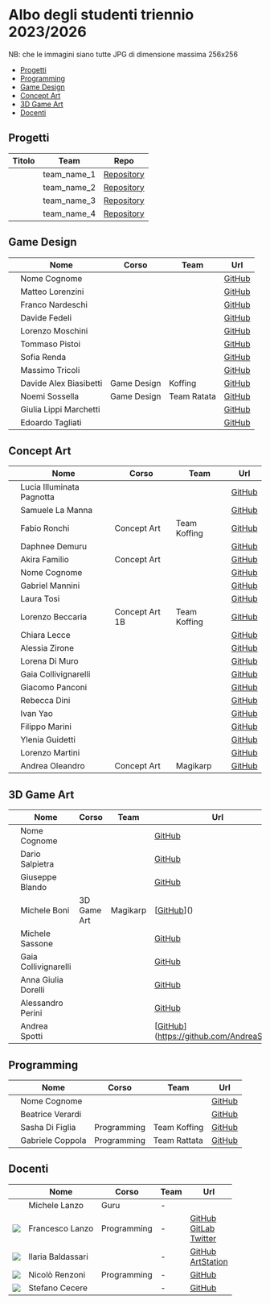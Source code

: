 # Albo degli studenti triennio 2023/2026
NB: che le immagini siano tutte JPG di dimensione massima 256x256 

- [Progetti](#progetti)
- [Programming](#programming)
- [Game Design](#game-design)
- [Concept Art](#concept-art)
- [3D Game Art](#3d-game-art)
- [Docenti](#docenti)

## Progetti
| Titolo | Team | Repo |
|---|---|---|
|  | team_name_1 | [Repository](https://github.com/TheSignAcademy/) |
|  | team_name_2 | [Repository](https://github.com/TheSignAcademy/) |
|  | team_name_3 | [Repository](https://github.com/TheSignAcademy/) |
|  | team_name_4 | [Repository](https://github.com/TheSignAcademy/) |

## Game Design
|   | Nome | Corso | Team | Url |
|:---:|---|---|---|---|
| | Nome Cognome |  |  | [GitHub]() |
| | Matteo Lorenzini |  |  | [GitHub](https://github.com/MatteoLorenzini96) |
| | Franco Nardeschi |  |  | [GitHub](https://github.com/Oaks54) |
| | Davide Fedeli |  |  | [GitHub](https://github.com/Bestianich) |
| | Lorenzo Moschini |  |  | [GitHub](https://github.com/LoreMosca) |
| | Tommaso Pistoi |  |  | [GitHub](https://github.com/TommasoPistoi) |
| | Sofia Renda |  |  | [GitHub](https://github.com/50fi4) |
| | Massimo Tricoli |  |  | [GitHub]() |
| | Davide Alex Biasibetti | Game Design | Koffing | [GitHub](https://github.com/Alex9cento) |
| | Noemi Sossella | Game Design | Team Ratata | [GitHub](https://github.com/NoemiSossella) |
| | Giulia Lippi Marchetti |  |  | [GitHub]() |
| | Edoardo Tagliati |  |  | [GitHub]() |

## Concept Art
|   | Nome | Corso | Team | Url |
|:---:|---|---|---|---|
| | Lucia Illuminata Pagnotta |  |  | [GitHub](https://github.com/Luus00) |
| | Samuele La Manna |  |  | [GitHub](https://github.com/heavyguachesam) |
| | Fabio Ronchi | Concept Art | Team Koffing | [GitHub](https://github.com/Fabio-Ronchi) |
| | Daphnee Demuru |  |  | [GitHub](https://github.com/ppasce) |
| | Akira Familio | Concept Art  |  | [GitHub](https://github.com/Familio-Akira) |
| | Nome Cognome |  |  | [GitHub]() |
| | Gabriel Mannini |  |  | [GitHub](https://github.com/Gabriel-Mannini) |
| | Laura Tosi |  |  | [GitHub](https://github.com/RedEthanx) |
| | Lorenzo Beccaria | Concept Art 1B | Team Koffing | [GitHub](https://github.com/SaltyBroccolo) |
| | Chiara Lecce |  |  | [GitHub](https://github.com/Chiara663) |
| | Alessia Zirone |  |  | [GitHub](https://github.com/AlessiaZirone) |
| | Lorena Di Muro |  |  | [GitHub](https://github.com/LorenaDiMuro) |
| | Gaia Collivignarelli |  |  | [GitHub]() |
| | Giacomo Panconi |  |  | [GitHub]() |
| | Rebecca Dini |  |  | [GitHub]() |
| | Ivan Yao |  |  | [GitHub]() |
| | Filippo Marini |  |  | [GitHub]() |
| | Ylenia Guidetti |  |  | [GitHub]() |
| | Lorenzo Martini |  |  | [GitHub]() |
| | Andrea Oleandro | Concept Art | Magikarp | [GitHub](https://github.com/AndreaOleandro) |

## 3D Game Art
|   | Nome | Corso | Team | Url |
|:---:|---|---|---|---|
| | Nome Cognome |  |  | [GitHub]() |
| | Dario Salpietra |  |  | [GitHub](https://github.com/DarioSalpietra) |
| | Giuseppe Blando |  |  | [GitHub](https://github.com/GiuseppeBlando) |
| | Michele Boni| 3D Game Art | Magikarp | [[GitHub](https://github.com/MikhaelZeB)]() |
| | Michele Sassone |  |  | [GitHub](https://github.com/MicheleSassone) |
| | Gaia Collivignarelli |  |  | [GitHub]() |
| | Anna Giulia Dorelli |  |  | [GitHub]() |
| | Alessandro Perini |  |  | [GitHub]() |
| | Andrea Spotti |  |  | [[GitHub]()](https://github.com/AndreaSp04) |

## Programming
|   | Nome | Corso | Team | Url |
|:---:|---|---|---|---|
| | Nome Cognome |  |  | [GitHub]() |
| | Beatrice Verardi |  |  | [GitHub](https://github.com/Shinybea) |
| | Sasha Di Figlia | Programming | Team Koffing | [GitHub](https://github.com/SashaDiFiglia) |
| | Gabriele Coppola | Programming | Team Rattata | [GitHub](https://github.com/gabocop99) |

## Docenti
|   | Nome | Corso | Team | Url |
|:---:|---|---|---|---|
| | Michele Lanzo | Guru | - | |
| ![](./data/FrancescoLanzo/avatar-lanzo-bn-256.jpg) | Francesco Lanzo | Programming | - | [GitHub](https://github.com/franz0) </br> [GitLab](https://gitlab.com/franzo) </br>[Twitter](https://twitter.com/develoop_)|
| ![](./data/IlariaBaldassari/IlariaBaldassari.jpg) | Ilaria Baldassari | | - | [GitHub](https://github.com/SheiraFenix) </br> [ArtStation](https://www.artstation.com/sheirafenix)|
| ![](./data/NicoloRenzoni/NicoloRenzoni.jpg) | Nicolò Renzoni | Programming | - | [GitHub](https://github.com/KlausRenzo)|
| ![](./data/StefanoCecere/StefanoCecere.jpg) | Stefano Cecere | | - | [GitHub](https://github.com/StefanoCecere)|
